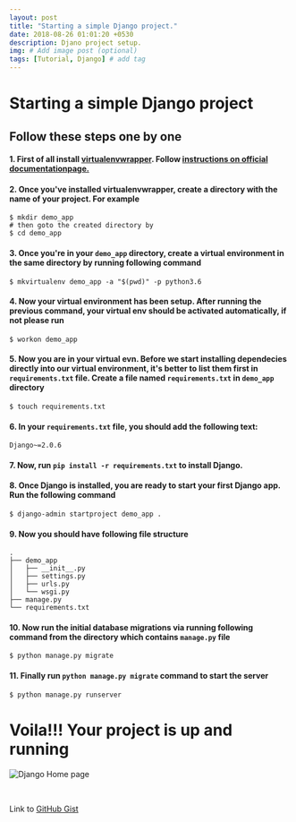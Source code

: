 ```yaml
---
layout: post
title: "Starting a simple Django project."
date: 2018-08-26 01:01:20 +0530
description: Djano project setup.
img: # Add image post (optional)
tags: [Tutorial, Django] # add tag
---
```


# Starting a simple Django project
## Follow these steps one by one
#### 1. First of all install [virtualenvwrapper](https://virtualenvwrapper.readthedocs.io/). Follow [instructions on official documentationpage.](https://virtualenvwrapper.readthedocs.io/en/latest/install.html)
#### 2. Once you've installed virtualenvwrapper, create a directory with the name of your project. For example
```shell
$ mkdir demo_app
# then goto the created directory by
$ cd demo_app
```

#### 3. Once you're in your `demo_app` directory, create a virtual environment in the same directory by running following command
```shell
$ mkvirtualenv demo_app -a "$(pwd)" -p python3.6
```

#### 4. Now your virtual environment has been setup. After running the previous command, your virtual env should be activated automatically, if not please run
```shell
$ workon demo_app
```

#### 5. Now you are in your virtual evn. Before we start installing dependecies directly into our virtual environment, it's better to list them first in `requirements.txt` file. Create a file named `requirements.txt` in `demo_app` directory
```shell
$ touch requirements.txt
```

#### 6. In your `requirements.txt` file, you should add the following text:
```text
Django~=2.0.6
```

#### 7. Now, run `pip install -r requirements.txt` to install Django.

#### 8. Once Django is installed, you are ready to start your first Django app. Run the following command
```shell
$ django-admin startproject demo_app .
```

#### 9. Now you should have following file structure
```
.
├── demo_app
│   ├── __init__.py
│   ├── settings.py
│   ├── urls.py
│   └── wsgi.py
├── manage.py
└── requirements.txt
```

#### 10. Now run the initial database migrations via running following command from the directory which contains `manage.py` file
```shell
$ python manage.py migrate
```

#### 11. Finally run `python manage.py migrate` command to start the server
```shell
$ python manage.py runserver
```
# Voila!!! Your project is up and running
![Django Home page]({{site.baseurl}}/assets/img/django.png)

<br>

Link to [GitHub Gist](https://gist.github.com/akashgiricse/efe626272fc7223f41b2140675f598e3)
